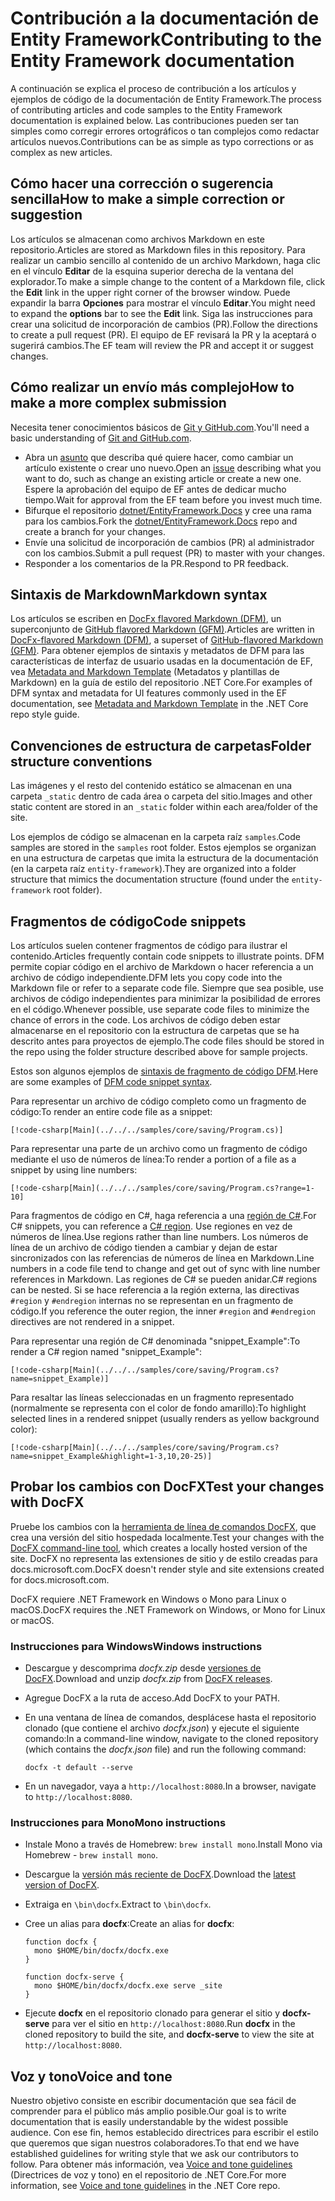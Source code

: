 # <a name="contributing-to-the-entity-framework-documentation"></a><span data-ttu-id="1bbd3-101">Contribución a la documentación de Entity Framework</span><span class="sxs-lookup"><span data-stu-id="1bbd3-101">Contributing to the Entity Framework documentation</span></span>

<span data-ttu-id="1bbd3-102">A continuación se explica el proceso de contribución a los artículos y ejemplos de código de la documentación de Entity Framework.</span><span class="sxs-lookup"><span data-stu-id="1bbd3-102">The process of contributing articles and code samples to the Entity Framework documentation is explained below.</span></span> <span data-ttu-id="1bbd3-103">Las contribuciones pueden ser tan simples como corregir errores ortográficos o tan complejos como redactar artículos nuevos.</span><span class="sxs-lookup"><span data-stu-id="1bbd3-103">Contributions can be as simple as typo corrections or as complex as new articles.</span></span>

## <a name="how-to-make-a-simple-correction-or-suggestion"></a><span data-ttu-id="1bbd3-104">Cómo hacer una corrección o sugerencia sencilla</span><span class="sxs-lookup"><span data-stu-id="1bbd3-104">How to make a simple correction or suggestion</span></span>

<span data-ttu-id="1bbd3-105">Los artículos se almacenan como archivos Markdown en este repositorio.</span><span class="sxs-lookup"><span data-stu-id="1bbd3-105">Articles are stored as Markdown files in this repository.</span></span> <span data-ttu-id="1bbd3-106">Para realizar un cambio sencillo al contenido de un archivo Markdown, haga clic en el vínculo **Editar** de la esquina superior derecha de la ventana del explorador.</span><span class="sxs-lookup"><span data-stu-id="1bbd3-106">To make a simple change to the content of a Markdown file, click the **Edit** link in the upper right corner of the browser window.</span></span> <span data-ttu-id="1bbd3-107">Puede expandir la barra **Opciones** para mostrar el vínculo **Editar**.</span><span class="sxs-lookup"><span data-stu-id="1bbd3-107">You might need to expand the **options** bar to see the **Edit** link.</span></span> <span data-ttu-id="1bbd3-108">Siga las instrucciones para crear una solicitud de incorporación de cambios (PR).</span><span class="sxs-lookup"><span data-stu-id="1bbd3-108">Follow the directions to create a pull request (PR).</span></span> <span data-ttu-id="1bbd3-109">El equipo de EF revisará la PR y la aceptará o sugerirá cambios.</span><span class="sxs-lookup"><span data-stu-id="1bbd3-109">The EF team will review the PR and accept it or suggest changes.</span></span>

## <a name="how-to-make-a-more-complex-submission"></a><span data-ttu-id="1bbd3-110">Cómo realizar un envío más complejo</span><span class="sxs-lookup"><span data-stu-id="1bbd3-110">How to make a more complex submission</span></span>

<span data-ttu-id="1bbd3-111">Necesita tener conocimientos básicos de [Git y GitHub.com](https://guides.github.com/activities/hello-world/).</span><span class="sxs-lookup"><span data-stu-id="1bbd3-111">You'll need a basic understanding of [Git and GitHub.com](https://guides.github.com/activities/hello-world/).</span></span>

* <span data-ttu-id="1bbd3-112">Abra un [asunto](https://github.com/dotnet/EntityFramework.Docs/issues/new) que describa qué quiere hacer, como cambiar un artículo existente o crear uno nuevo.</span><span class="sxs-lookup"><span data-stu-id="1bbd3-112">Open an [issue](https://github.com/dotnet/EntityFramework.Docs/issues/new) describing what you want to do, such as change an existing article or create a new one.</span></span> <span data-ttu-id="1bbd3-113">Espere la aprobación del equipo de EF antes de dedicar mucho tiempo.</span><span class="sxs-lookup"><span data-stu-id="1bbd3-113">Wait for approval from the EF team before you invest much time.</span></span>
* <span data-ttu-id="1bbd3-114">Bifurque el repositorio [dotnet/EntityFramework.Docs](https://github.com/dotnet/EntityFramework.Docs/) y cree una rama para los cambios.</span><span class="sxs-lookup"><span data-stu-id="1bbd3-114">Fork the [dotnet/EntityFramework.Docs](https://github.com/dotnet/EntityFramework.Docs/) repo and create a branch for your changes.</span></span>
* <span data-ttu-id="1bbd3-115">Envíe una solicitud de incorporación de cambios (PR) al administrador con los cambios.</span><span class="sxs-lookup"><span data-stu-id="1bbd3-115">Submit a pull request (PR) to master with your changes.</span></span>
* <span data-ttu-id="1bbd3-116">Responder a los comentarios de la PR.</span><span class="sxs-lookup"><span data-stu-id="1bbd3-116">Respond to PR feedback.</span></span>

## <a name="markdown-syntax"></a><span data-ttu-id="1bbd3-117">Sintaxis de Markdown</span><span class="sxs-lookup"><span data-stu-id="1bbd3-117">Markdown syntax</span></span>

<span data-ttu-id="1bbd3-118">Los artículos se escriben en [DocFx flavored Markdown (DFM)](http://dotnet.github.io/docfx/spec/docfx_flavored_markdown.html), un superconjunto de [GitHub flavored Markdown (GFM)](https://guides.github.com/features/mastering-markdown/).</span><span class="sxs-lookup"><span data-stu-id="1bbd3-118">Articles are written in [DocFx-flavored Markdown (DFM)](http://dotnet.github.io/docfx/spec/docfx_flavored_markdown.html), a superset of [GitHub-flavored Markdown (GFM)](https://guides.github.com/features/mastering-markdown/).</span></span> <span data-ttu-id="1bbd3-119">Para obtener ejemplos de sintaxis y metadatos de DFM para las características de interfaz de usuario usadas en la documentación de EF, vea [Metadata and Markdown Template](https://github.com/dotnet/docs/blob/master/styleguide/template.md) (Metadatos y plantillas de Markdown) en la guía de estilo del repositorio .NET Core.</span><span class="sxs-lookup"><span data-stu-id="1bbd3-119">For examples of DFM syntax and metadata for UI features commonly used in the EF documentation, see [Metadata and Markdown Template](https://github.com/dotnet/docs/blob/master/styleguide/template.md) in the .NET Core repo style guide.</span></span>

## <a name="folder-structure-conventions"></a><span data-ttu-id="1bbd3-120">Convenciones de estructura de carpetas</span><span class="sxs-lookup"><span data-stu-id="1bbd3-120">Folder structure conventions</span></span>

<span data-ttu-id="1bbd3-121">Las imágenes y el resto del contenido estático se almacenan en una carpeta `_static` dentro de cada área o carpeta del sitio.</span><span class="sxs-lookup"><span data-stu-id="1bbd3-121">Images and other static content are stored in an `_static` folder within each area/folder of the site.</span></span>

<span data-ttu-id="1bbd3-122">Los ejemplos de código se almacenan en la carpeta raíz `samples`.</span><span class="sxs-lookup"><span data-stu-id="1bbd3-122">Code samples are stored in the `samples` root folder.</span></span> <span data-ttu-id="1bbd3-123">Estos ejemplos se organizan en una estructura de carpetas que imita la estructura de la documentación (en la carpeta raíz `entity-framework`).</span><span class="sxs-lookup"><span data-stu-id="1bbd3-123">They are organized into a folder structure that mimics the documentation structure (found under the `entity-framework` root folder).</span></span>

## <a name="code-snippets"></a><span data-ttu-id="1bbd3-124">Fragmentos de código</span><span class="sxs-lookup"><span data-stu-id="1bbd3-124">Code snippets</span></span>

<span data-ttu-id="1bbd3-125">Los artículos suelen contener fragmentos de código para ilustrar el contenido.</span><span class="sxs-lookup"><span data-stu-id="1bbd3-125">Articles frequently contain code snippets to illustrate points.</span></span> <span data-ttu-id="1bbd3-126">DFM permite copiar código en el archivo de Markdown o hacer referencia a un archivo de código independiente.</span><span class="sxs-lookup"><span data-stu-id="1bbd3-126">DFM lets you copy code into the Markdown file or refer to a separate code file.</span></span> <span data-ttu-id="1bbd3-127">Siempre que sea posible, use archivos de código independientes para minimizar la posibilidad de errores en el código.</span><span class="sxs-lookup"><span data-stu-id="1bbd3-127">Whenever possible, use separate code files to minimize the chance of errors in the code.</span></span> <span data-ttu-id="1bbd3-128">Los archivos de código deben estar almacenarse en el repositorio con la estructura de carpetas que se ha descrito antes para proyectos de ejemplo.</span><span class="sxs-lookup"><span data-stu-id="1bbd3-128">The code files should be stored in the repo using the folder structure described above for sample projects.</span></span>

<span data-ttu-id="1bbd3-129">Estos son algunos ejemplos de [sintaxis de fragmento de código DFM](http://dotnet.github.io/docfx/spec/docfx_flavored_markdown.html#code-snippet).</span><span class="sxs-lookup"><span data-stu-id="1bbd3-129">Here are some examples of [DFM code snippet syntax](http://dotnet.github.io/docfx/spec/docfx_flavored_markdown.html#code-snippet).</span></span>

<span data-ttu-id="1bbd3-130">Para representar un archivo de código completo como un fragmento de código:</span><span class="sxs-lookup"><span data-stu-id="1bbd3-130">To render an entire code file as a snippet:</span></span>

``` none
[!code-csharp[Main](../../../samples/core/saving/Program.cs)]
```

<span data-ttu-id="1bbd3-131">Para representar una parte de un archivo como un fragmento de código mediante el uso de números de línea:</span><span class="sxs-lookup"><span data-stu-id="1bbd3-131">To render a portion of a file as a snippet by using line numbers:</span></span>

``` none
[!code-csharp[Main](../../../samples/core/saving/Program.cs?range=1-10]
```

<span data-ttu-id="1bbd3-132">Para fragmentos de código en C#, haga referencia a una [región de C#](https://msdn.microsoft.com/library/9a1ybwek.aspx).</span><span class="sxs-lookup"><span data-stu-id="1bbd3-132">For C# snippets, you can reference a [C# region](https://msdn.microsoft.com/library/9a1ybwek.aspx).</span></span> <span data-ttu-id="1bbd3-133">Use regiones en vez de números de línea.</span><span class="sxs-lookup"><span data-stu-id="1bbd3-133">Use regions rather than line numbers.</span></span> <span data-ttu-id="1bbd3-134">Los números de línea de un archivo de código tienden a cambiar y dejan de estar sincronizados con las referencias de números de línea en Markdown.</span><span class="sxs-lookup"><span data-stu-id="1bbd3-134">Line numbers in a code file tend to change and get out of sync with line number references in Markdown.</span></span> <span data-ttu-id="1bbd3-135">Las regiones de C# se pueden anidar.</span><span class="sxs-lookup"><span data-stu-id="1bbd3-135">C# regions can be nested.</span></span> <span data-ttu-id="1bbd3-136">Si se hace referencia a la región externa, las directivas `#region` y `#endregion` internas no se representan en un fragmento de código.</span><span class="sxs-lookup"><span data-stu-id="1bbd3-136">If you reference the outer region, the inner `#region` and `#endregion` directives are not rendered in a snippet.</span></span>

<span data-ttu-id="1bbd3-137">Para representar una región de C# denominada "snippet_Example":</span><span class="sxs-lookup"><span data-stu-id="1bbd3-137">To render a C# region named "snippet_Example":</span></span>

``` none
[!code-csharp[Main](../../../samples/core/saving/Program.cs?name=snippet_Example)]
```

<span data-ttu-id="1bbd3-138">Para resaltar las líneas seleccionadas en un fragmento representado (normalmente se representa con el color de fondo amarillo):</span><span class="sxs-lookup"><span data-stu-id="1bbd3-138">To highlight selected lines in a rendered snippet (usually renders as yellow background color):</span></span>

``` none
[!code-csharp[Main](../../../samples/core/saving/Program.cs?name=snippet_Example&highlight=1-3,10,20-25)]
```

## <a name="test-your-changes-with-docfx"></a><span data-ttu-id="1bbd3-139">Probar los cambios con DocFX</span><span class="sxs-lookup"><span data-stu-id="1bbd3-139">Test your changes with DocFX</span></span>

<span data-ttu-id="1bbd3-140">Pruebe los cambios con la [herramienta de línea de comandos DocFX](https://dotnet.github.io/docfx/tutorial/docfx_getting_started.html#2-use-docfx-as-a-command-line-tool), que crea una versión del sitio hospedada localmente.</span><span class="sxs-lookup"><span data-stu-id="1bbd3-140">Test your changes with the [DocFX command-line tool](https://dotnet.github.io/docfx/tutorial/docfx_getting_started.html#2-use-docfx-as-a-command-line-tool), which creates a locally hosted version of the site.</span></span> <span data-ttu-id="1bbd3-141">DocFX no representa las extensiones de sitio y de estilo creadas para docs.microsoft.com.</span><span class="sxs-lookup"><span data-stu-id="1bbd3-141">DocFX doesn't render style and site extensions created for docs.microsoft.com.</span></span>

<span data-ttu-id="1bbd3-142">DocFX requiere .NET Framework en Windows o Mono para Linux o macOS.</span><span class="sxs-lookup"><span data-stu-id="1bbd3-142">DocFX requires the .NET Framework on Windows, or Mono for Linux or macOS.</span></span>

### <a name="windows-instructions"></a><span data-ttu-id="1bbd3-143">Instrucciones para Windows</span><span class="sxs-lookup"><span data-stu-id="1bbd3-143">Windows instructions</span></span>

* <span data-ttu-id="1bbd3-144">Descargue y descomprima *docfx.zip* desde [versiones de DocFX](https://github.com/dotnet/docfx/releases).</span><span class="sxs-lookup"><span data-stu-id="1bbd3-144">Download and unzip *docfx.zip* from [DocFX releases](https://github.com/dotnet/docfx/releases).</span></span>
* <span data-ttu-id="1bbd3-145">Agregue DocFX a la ruta de acceso.</span><span class="sxs-lookup"><span data-stu-id="1bbd3-145">Add DocFX to your PATH.</span></span>
* <span data-ttu-id="1bbd3-146">En una ventana de línea de comandos, desplácese hasta el repositorio clonado (que contiene el archivo *docfx.json*) y ejecute el siguiente comando:</span><span class="sxs-lookup"><span data-stu-id="1bbd3-146">In a command-line window, navigate to the cloned repository (which contains the *docfx.json* file) and run the following command:</span></span>

   ``` console
   docfx -t default --serve
   ```

* <span data-ttu-id="1bbd3-147">En un navegador, vaya a `http://localhost:8080`.</span><span class="sxs-lookup"><span data-stu-id="1bbd3-147">In a browser, navigate to `http://localhost:8080`.</span></span>

### <a name="mono-instructions"></a><span data-ttu-id="1bbd3-148">Instrucciones para Mono</span><span class="sxs-lookup"><span data-stu-id="1bbd3-148">Mono instructions</span></span>

* <span data-ttu-id="1bbd3-149">Instale Mono a través de Homebrew: `brew install mono`.</span><span class="sxs-lookup"><span data-stu-id="1bbd3-149">Install Mono via Homebrew - `brew install mono`.</span></span>
* <span data-ttu-id="1bbd3-150">Descargue la [versión más reciente de DocFX](https://github.com/dotnet/docfx/releases/tag/v2.7.2).</span><span class="sxs-lookup"><span data-stu-id="1bbd3-150">Download the [latest version of DocFX](https://github.com/dotnet/docfx/releases/tag/v2.7.2).</span></span>
* <span data-ttu-id="1bbd3-151">Extraiga en `\bin\docfx`.</span><span class="sxs-lookup"><span data-stu-id="1bbd3-151">Extract to `\bin\docfx`.</span></span>
* <span data-ttu-id="1bbd3-152">Cree un alias para **docfx**:</span><span class="sxs-lookup"><span data-stu-id="1bbd3-152">Create an alias for **docfx**:</span></span>

  ``` console
  function docfx {
    mono $HOME/bin/docfx/docfx.exe
  }

  function docfx-serve {
    mono $HOME/bin/docfx/docfx.exe serve _site
  }
  ```

* <span data-ttu-id="1bbd3-153">Ejecute **docfx** en el repositorio clonado para generar el sitio y **docfx-serve** para ver el sitio en `http://localhost:8080`.</span><span class="sxs-lookup"><span data-stu-id="1bbd3-153">Run **docfx** in the cloned repository to build the site, and **docfx-serve** to view the site at `http://localhost:8080`.</span></span>

## <a name="voice-and-tone"></a><span data-ttu-id="1bbd3-154">Voz y tono</span><span class="sxs-lookup"><span data-stu-id="1bbd3-154">Voice and tone</span></span>

<span data-ttu-id="1bbd3-155">Nuestro objetivo consiste en escribir documentación que sea fácil de comprender para el público más amplio posible.</span><span class="sxs-lookup"><span data-stu-id="1bbd3-155">Our goal is to write documentation that is easily understandable by the widest possible audience.</span></span> <span data-ttu-id="1bbd3-156">Con ese fin, hemos establecido directrices para escribir el estilo que queremos que sigan nuestros colaboradores.</span><span class="sxs-lookup"><span data-stu-id="1bbd3-156">To that end we have established guidelines for writing style that we ask our contributors to follow.</span></span> <span data-ttu-id="1bbd3-157">Para obtener más información, vea [Voice and tone guidelines](https://github.com/dotnet/docs/blob/master/styleguide/voice-tone.md) (Directrices de voz y tono) en el repositorio de .NET Core.</span><span class="sxs-lookup"><span data-stu-id="1bbd3-157">For more information, see [Voice and tone guidelines](https://github.com/dotnet/docs/blob/master/styleguide/voice-tone.md) in the .NET Core repo.</span></span>
